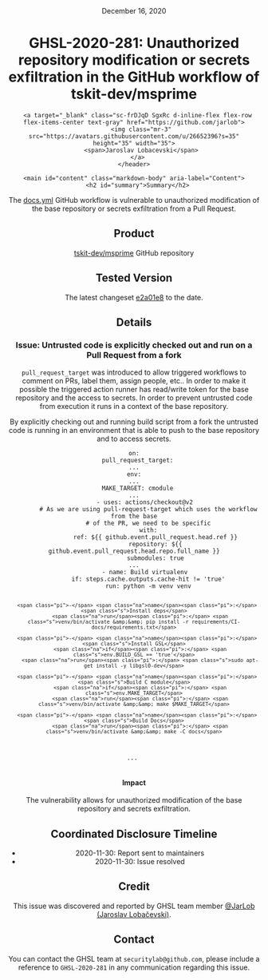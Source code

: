 <header class="post-header d-block mb-6">
      <div class="date text-mono f5 my-3">December 16, 2020</div>
      <h1 class="my-2 h00-mktg lh-condensed">GHSL-2020-281: Unauthorized repository modification or secrets exfiltration in the GitHub workflow of tskit-dev/msprime</h1>

      
      
      
      
      

      

      <a target="_blank" class="sc-frDJqD SgxRc d-inline-flex flex-row flex-items-center text-gray" href="https://github.com/jarlob">
        <img class="mr-3" src="https://avatars.githubusercontent.com/u/26652396?s=35" height="35" width="35">
        <span>Jaroslav Lobacevski</span>
      </a>
    </header>

    <main id="content" class="markdown-body" aria-label="Content">
      <h2 id="summary">Summary</h2>

<p>The <a href="https://github.com/tskit-dev/msprime/blob/main/.github/workflows/docs.yml">docs.yml</a> GitHub workflow is vulnerable to unauthorized modification of the base repository or secrets exfiltration from a Pull Request.</p>

<h2 id="product">Product</h2>

<p><a href="https://github.com/tskit-dev/msprime">tskit-dev/msprime</a> GitHub repository</p>

<h2 id="tested-version">Tested Version</h2>

<p>The latest changeset <a href="https://github.com/tskit-dev/msprime/blob/e2a01e89c45579d9754163d829cb4c75dbf67545/.github/workflows/docs.yml">e2a01e8</a> to the date.</p>

<h2 id="details">Details</h2>

<h3 id="issue-untrusted-code-is-explicitly-checked-out-and-run-on-a-pull-request-from-a-fork">Issue: Untrusted code is explicitly checked out and run on a Pull Request from a fork</h3>

<p><code class="language-plaintext highlighter-rouge">pull_request_target</code> was introduced to allow triggered workflows to comment on PRs, label them, assign people, etc.. In order to make it possible the triggered action runner has read/write token for the base repository and the access to secrets. In order to prevent untrusted code from execution it runs in a context of the base repository.</p>

<p>By explicitly checking out and running build script from a fork the untrusted code is running in an environment that is able to push to the base repository and to access secrets.</p>

<div class="language-yaml highlighter-rouge"><div class="highlight"><pre class="highlight"><code><span class="na">on</span><span class="pi">:</span>
  <span class="na">pull_request_target</span><span class="pi">:</span>
<span class="nn">...</span>
<span class="na">env</span><span class="pi">:</span>
<span class="nn">...</span>
  <span class="na">MAKE_TARGET</span><span class="pi">:</span> <span class="s">cmodule</span>
<span class="nn">...</span>
      <span class="pi">-</span> <span class="na">uses</span><span class="pi">:</span> <span class="s">actions/checkout@v2</span>
        <span class="c1"># As we are using pull-request-target which uses the workflow from the base</span>
        <span class="c1"># of the PR, we need to be specific</span>
        <span class="na">with</span><span class="pi">:</span>
            <span class="na">ref</span><span class="pi">:</span> <span class="s">${{ github.event.pull_request.head.ref }}</span>
            <span class="na">repository</span><span class="pi">:</span> <span class="s">${{ github.event.pull_request.head.repo.full_name }}</span>
            <span class="na">submodules</span><span class="pi">:</span> <span class="no">true</span>
<span class="nn">...</span>
      <span class="pi">-</span> <span class="na">name</span><span class="pi">:</span> <span class="s">Build virtualenv</span>
        <span class="na">if</span><span class="pi">:</span> <span class="s">steps.cache.outputs.cache-hit != 'true'</span>
        <span class="na">run</span><span class="pi">:</span> <span class="s">python -m venv venv</span>

      <span class="pi">-</span> <span class="na">name</span><span class="pi">:</span> <span class="s">Install deps</span>
        <span class="na">run</span><span class="pi">:</span> <span class="s">venv/bin/activate &amp;&amp; pip install -r requirements/CI-docs/requirements.txt</span>

      <span class="pi">-</span> <span class="na">name</span><span class="pi">:</span> <span class="s">Install GSL</span>
        <span class="na">if</span><span class="pi">:</span> <span class="s">env.BUILD_GSL == 'true'</span>
        <span class="na">run</span><span class="pi">:</span> <span class="s">sudo apt-get install -y libgsl0-dev</span>

      <span class="pi">-</span> <span class="na">name</span><span class="pi">:</span> <span class="s">Build C module</span>
        <span class="na">if</span><span class="pi">:</span> <span class="s">env.MAKE_TARGET</span>
        <span class="na">run</span><span class="pi">:</span> <span class="s">venv/bin/activate &amp;&amp; make $MAKE_TARGET</span>

      <span class="pi">-</span> <span class="na">name</span><span class="pi">:</span> <span class="s">Build Docs</span>
        <span class="na">run</span><span class="pi">:</span> <span class="s">venv/bin/activate &amp;&amp; make -C docs</span>
<span class="nn">...</span>
</code></pre></div></div>

<h4 id="impact">Impact</h4>

<p>The vulnerability allows for unauthorized modification of the base repository and secrets exfiltration.</p>

<h2 id="coordinated-disclosure-timeline">Coordinated Disclosure Timeline</h2>

<ul>
  <li>2020-11-30: Report sent to maintainers</li>
  <li>2020-11-30: Issue resolved</li>
</ul>

<h2 id="credit">Credit</h2>

<p>This issue was discovered and reported by GHSL team member <a href="https://github.com/JarLob">@JarLob (Jaroslav Lobačevski)</a>.</p>

<h2 id="contact">Contact</h2>

<p>You can contact the GHSL team at <code class="language-plaintext highlighter-rouge">securitylab@github.com</code>, please include a reference to <code class="language-plaintext highlighter-rouge">GHSL-2020-281</code> in any communication regarding this issue.</p>

   